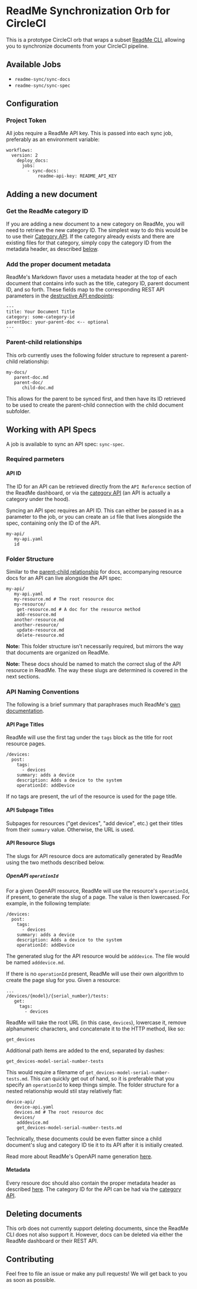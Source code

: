 # ReadMe Synchronization Orb for CircleCI

This is a prototype CircleCI orb that wraps a subset [ReadMe CLI](https://github.com/readmeio/rdme), allowing you to synchronize documents from your CircleCI pipeline.

## Available Jobs

* `readme-sync/sync-docs`
* `readme-sync/sync-spec`

## Configuration

### Project Token

All jobs require a ReadMe API key. This is passed into each sync job, preferably as an environment variable:

```
workflows:
  version: 2
    deploy_docs:
      jobs:
        - sync-docs:
            readme-api-key: README_API_KEY
```

## Adding a new document

### Get the ReadMe category ID

If you are adding a new document to a new category on ReadMe, you will need to retrieve the new category ID. The simplest way to 
do this would be to use their [Category API](https://docs.readme.com/developers/reference/categories). If the category already exists
and there are existing files for that category, simply copy the category ID from the metadata header, as described [below](#add-the-proper-document-metadata).

### Add the proper document metadata

ReadMe's Markdown flavor uses a metadata header at the top of each document that contains info such as the title, category ID,
parent document ID, and so forth. These fields map to the corresponding REST API parameters in the [destructive API endpoints](https://docs.readme.com/developers/reference/docs#updatedoc):


```
---
title: Your Document Title
category: some-category-id
parentDoc: your-parent-doc <-- optional
---
```

### Parent-child relationships

This orb currently uses the following folder structure to represent a parent-child relationship:

```
my-docs/
   parent-doc.md
   parent-doc/
      child-doc.md
```

This allows for the parent to be synced first, and then have its ID retrieved to be used to create the parent-child connection
with the child document subfolder.

## Working with API Specs

A job is available to sync an API spec: `sync-spec`.

### Required parmeters

#### API ID

The ID for an API can be retrieved directly from the `API Reference` section of the ReadMe dashboard, or via the [category API](https://docs.readme.com/developers/reference/categories) (an API is actually a category under the hood).

Syncing an API spec requires an API ID. This can either be passed in as a parameter to the job, or you can create
an `id` file that lives alongside the spec, containing only the ID of the API.

```
my-api/
   my-api.yaml
   id
```

### Folder Structure

Similar to the [parent-child relationship](#parent-child-relationships) for docs, accompanying resource docs for an API can live alongside the API spec:

```
my-api/
   my-api.yaml
   my-resource.md # The root resource doc
   my-resource/
    get-resource.md # A doc for the resource method
    add-resource.md
   another-resource.md
   another-resource/
    update-resource.md
    delete-resource.md
```

__Note:__ This folder structure isn't necessarily required, but mirrors the way that documents are organized on ReadMe.

__Note:__ These docs should be named to match the correct slug of the API resource in ReadMe. The way these slugs are determined is covered in the next sections.


### API Naming Conventions

The following is a brief summary that paraphrases much ReadMe's [own documentation](https://docs.readme.com/guides/docs/openapi).

#### API Page Titles

ReadMe will use the first tag under the `tags` block as the title for root resource pages.

```
/devices:
  post:
    tags:
      - devices
    summary: adds a device
    description: Adds a device to the system
    operationId: addDevice
```

If no tags are present, the url of the resource is used for the page title.

#### API Subpage Titles

Subpages for resources ("get devices", "add device", etc.) get their titles from their `summary` value. Otherwise, the URL is used.

#### API Resource Slugs

The slugs for API resource docs are automatically generated by ReadMe using the two methods described below.

##### OpenAPI `operationId`

For a given OpenAPI resource, ReadMe will use the resource's `operationId`, if present, to generate the slug of a page. The value is then lowercased. For example, in the following template:

```
/devices:
  post:
    tags:
      - devices
    summary: adds a device
    description: Adds a device to the system
    operationId: addDevice
```

The generated slug for the API resource would be `adddevice`. The file would be named `adddevice.md`.

If there is no `operationId` present, ReadMe will use their own algorithm to create the page slug for you. Given a resource:

```
...
/devices/{model}/{serial_number}/tests:
   get:
     tags:
       - devices
```

ReadMe will take the root URL (in this case, `devices`), lowercase it, remove alphanumeric characters, and concatenate it to the HTTP method, like so:

```get_devices```

Additional path items are added to the end, separated by dashes:

```get_devices-model-serial-number-tests```

This would require a filename of `get_devices-model-serial-number-tests.md`. This can quickly get out of hand, so it is preferable that you specify an `operationId` to keep things simple. The folder structure for a nested relationship would stil stay relatively flat:

```
device-api/
   device-api.yaml
   devices.md # The root resource doc
   devices/
    adddevice.md
    get_devices-model-serial-number-tests.md
```

Technically, these documents could be even flatter since a child document's slug and category ID tie it to its API after it is initially created.

Read more about ReadMe's OpenAPI name generation [here](https://docs.readme.com/guides/docs/openapi-categories-pages-subpages).

#### Metadata

Every resoure doc should also contain the proper
metadata header as described [here](#add-the-proper-document-metadata). The category ID for the API can be had via the [category API](https://docs.readme.com/developers/reference/categories).

## Deleting documents

This orb does not currently support deleting documents, since the ReadMe CLI does not also support it. However, docs can be deleted via either the ReadMe dashboard or their REST API.

## Contributing

Feel free to file an issue or make any pull requests! We will get back to you as soon as possible.